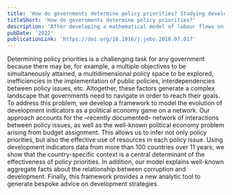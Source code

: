 ```yaml
---
title: 'How do governments determine policy priorities? Studying development strategies through spillover networks'
titleShort: 'How do governments determine policy priorities?'
description: 'After developing a mathematical model of labour flows on networks, we thought it would be possible to integrate this toolkit into the conventional equilibrium framework of neoclassical models. This paper achieve this to demonstrate how the hiring decisions of firms may induce exacerbated unemployment and bottlenecks in the economy if they are interconnected in a labour flow network with topological properties like the ones observed in the real world.'
pubDate: '2022'
publicationLink: 'https://doi.org/10.1016/j.jebo.2018.07.017'
---
```


Determining policy priorities is a challenging task for any government because there may be, for example, a multiple objectives to be simultaneously attained, a multidimensional policy space to be explored, inefficiencies in the implementation of public policies, interdependencies between policy issues, etc. Altogether, these factors generate a complex landscape that governments need to navigate in order to reach their goals. To address this problem, we develop a framework to model the evolution of development indicators as a political economy game on a network. Our approach accounts for the –recently documented– network of interactions between policy issues, as well as the well-known political economy problem arising from budget assignment. This allows us to infer not only policy priorities, but also the effective use of resources in each policy issue. Using development indicators data from more than 100 countries over 11 years, we show that the country-specific context is a central determinant of the effectiveness of policy priorities. In addition, our model explains well-known aggregate facts about the relationship between corruption and development. Finally, this framework provides a new analytic tool to generate bespoke advice on development strategies.